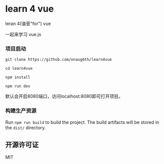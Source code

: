 # learn 4 vue

leran 4(谐音"for") vue

一起来学习 vue.js


### 项目启动

```
git clone https://github.com/onaug6th/learn4vue

cd learn4vue

npm install 

npm run dev
```
默认会开启8080端口，访问localhost:8080即可打开项目。

### 构建生产资源

Run `npm run build` to build the project. The build artifacts will be stored in the `dist/` directory.

## 开源许可证

MIT
